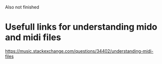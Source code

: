 Also not finished

# Usefull links for understanding mido and midi files
https://music.stackexchange.com/questions/34402/understanding-midi-files